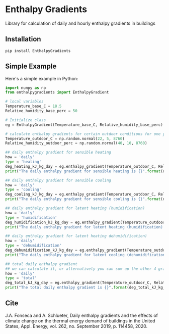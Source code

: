 # Enthalpy Gradients

Library for calculation of daily and hourly enthalpy gradients in buildings

## Installation

    pip install EnthalpyGradients
    
## Simple Example
Here's a simple example in Python:

```python
import numpy as np
from enthalpygradients import EnthalpyGradient

# local variables
Temperature_base_C = 18.5
Relative_humidity_base_perc = 50

# Initialize class
eg = EnthalpyGradient(Temperature_base_C, Relative_humidity_base_perc)

# calculate enthalpy gradients for certain outdoor conditions for one year (8760 hours)
Temperature_outdoor_C = np.random.normal(22, 5, 8760)
Relative_humidity_outdoor_perc = np.random.normal(40, 10, 8760)

## daily enthalpy gradient for sensible heating
how = 'daily'
type = 'heating'
deg_heating_kJ_kg_day = eg.enthalpy_gradient(Temperature_outdoor_C, Relative_humidity_outdoor_perc, type=type, how=how)
print("The daily enthalpy gradient for sensible heating is {}".format(deg_heating_kJ_kg_day))

## daily enthalpy gradient for sensible cooling
how = 'daily'
type = 'cooling'
deg_cooling_kJ_kg_day = eg.enthalpy_gradient(Temperature_outdoor_C, Relative_humidity_outdoor_perc, type=type, how=how)
print("The daily enthalpy gradient for sensible cooling is {}".format(deg_cooling_kJ_kg_day))

## daily enthalpy gradient for latent heating (humidification)
how = 'daily'
type = 'humidification'
deg_humidification_kJ_kg_day = eg.enthalpy_gradient(Temperature_outdoor_C, Relative_humidity_outdoor_perc, type=type, how=how)
print("The daily enthalpy gradient for latent heating (humidification) is {}".format(deg_humidification_kJ_kg_day))

## daily enthalpy gradient for latent heating dehumidification)
how = 'daily'
type = 'dehumidification'
deg_dehumidification_kJ_kg_day = eg.enthalpy_gradient(Temperature_outdoor_C, Relative_humidity_outdoor_perc, type=type, how=how)
print("The daily enthalpy gradient for latent cooling (dehumidification) is {}".format(deg_dehumidification_kJ_kg_day))

## total daily enthalpy gradient
## we can calculate it, or alternatively you can sum up the other 4 gradients (heating, cooling, dehum., and hum.
how = 'daily'
type = 'total'
deg_total_kJ_kg_day = eg.enthalpy_gradient(Temperature_outdoor_C, Relative_humidity_outdoor_perc, type=type, how=how)
print("The total daily enthalpy gradient is {}".format(deg_total_kJ_kg_day))
```

## Cite

J.A. Fonseca and A. Schlueter, Daily enthalpy gradients and the effects of climate change on the thermal 
energy demand of buildings in the United States, Appl. Energy, vol. 262, no. September 2019, p. 114458, 2020.
